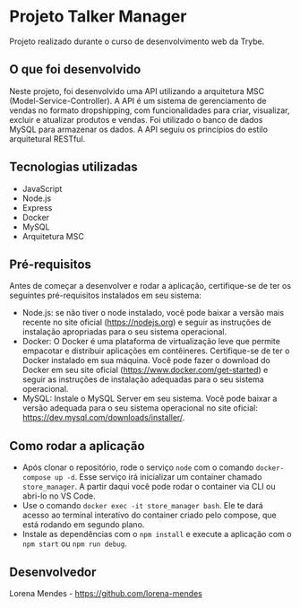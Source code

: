 # Projeto Talker Manager
Projeto realizado durante o curso de desenvolvimento web da Trybe.

## O que foi desenvolvido
Neste projeto, foi desenvolvido uma API utilizando a arquitetura MSC (Model-Service-Controller). A API é um sistema de gerenciamento de vendas no formato dropshipping, com funcionalidades para criar, visualizar, excluir e atualizar produtos e vendas. Foi utilizado o banco de dados MySQL para armazenar os dados. A API seguiu os princípios do estilo arquitetural RESTful.

## Tecnologias utilizadas
* JavaScript
* Node.js
* Express
* Docker
* MySQL
* Arquitetura MSC

## Pré-requisitos
Antes de começar a desenvolver e rodar a aplicação, certifique-se de ter os seguintes pré-requisitos instalados em seu sistema:
* Node.js: se não tiver o node instalado, você pode baixar a versão mais recente no site oficial (https://nodejs.org) e seguir as instruções de instalação apropriadas para o seu sistema operacional.
* Docker: O Docker é uma plataforma de virtualização leve que permite empacotar e distribuir aplicações em contêineres. Certifique-se de ter o Docker instalado em sua máquina. Você pode fazer o download do Docker em seu site oficial (https://www.docker.com/get-started) e seguir as instruções de instalação adequadas para o seu sistema operacional.
* MySQL: Instale o MySQL Server em seu sistema. Você pode baixar a versão adequada para o seu sistema operacional no site oficial: https://dev.mysql.com/downloads/installer/.

## Como rodar a aplicação
* Após clonar o repositório, rode o serviço `node` com o comando `docker-compose up -d`. Esse serviço irá inicializar um container chamado `store_manager`. A partir daqui você pode rodar o container via CLI ou abri-lo no VS Code.
* Use o comando `docker exec -it store_manager bash`. Ele te dará acesso ao terminal interativo do container criado pelo compose, que está rodando em segundo plano.
* Instale as dependências com o `npm install` e execute a aplicação com o `npm start` ou `npm run debug`.


## Desenvolvedor 
Lorena Mendes - https://github.com/lorena-mendes
